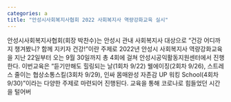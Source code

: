 ```yaml
---
categories: a
title: "안성시사회복지사협회 2022 사회복지사 역량강화교육 실시"
---
```

안성시사회복지사협회(회장 박찬수)는 안성시 관내 사회복지사 대상으로 “건강 어디까지 챙겨봤니? 함께 지키자 건강!”이란 주제로 2022년 안성시 사회복지사 역량강화교육을 지난 22일부터 오는 9월 30일까지 총 4회에 걸쳐 안성시공익활동지원센터에서 진행한다. 이번교육은 “듣기만해도 힐링되는 날(1회차 9/22) 웰에이징(2회차 9/26), 스트레스 줄이는 협상소통스킬(3회차 9/29), 인싸 몸매완성 자존감 UP 워킹 School(4회차 9/30)”이라는 다양한 주제로 마련되어 진행된다. 교육을 통해 코로나로 힘들었던 시간을 털어버